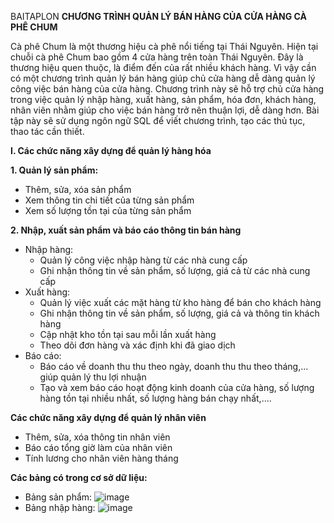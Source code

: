 BAITAPLON
**CHƯƠNG TRÌNH QUẢN LÝ BÁN HÀNG CỦA CỬA HÀNG CÀ PHÊ CHUM**


Cà phê Chum là một thương hiệu cà phê nổi tiếng tại Thái Nguyên. Hiện tại chuỗi cà phê Chum bao gồm 4 cửa hàng trên toàn Thái Nguyên. Đây là thương hiệu quen thuộc, là điểm đến của rất nhiều khách hàng. Vì vậy cần có một chương trình quản lý bán hàng giúp chủ cửa hàng dễ dàng quản lý công việc bán hàng của cửa hàng. Chương trình này sẽ hỗ trợ chủ cửa hàng trong việc quản lý nhập hàng, xuất hàng, sản phẩm, hóa đơn, khách hàng, nhân viên nhằm giúp cho việc bán hàng trở nên thuận lợi, dễ dàng hơn. Bài tập này sẽ sử dụng ngôn ngữ SQL để viết chương trình, tạo các thủ tục, thao tác cần thiết.



**I. Các chức năng xây dựng để quản lý hàng hóa**

**1. Quản lý sản phẩm:**
  + Thêm, sửa, xóa sản phẩm
  + Xem thông tin chi tiết của từng sản phẩm
  + Xem số lượng tồn tại của từng sản phẩm



**2. Nhập, xuất sản phẩm và báo cáo thông tin bán hàng**
- Nhập hàng:
  + Quản lý công việc nhập hàng từ các nhà cung cấp
  + Ghi nhận thông tin về sản phẩm, số lượng, giá cả từ các nhà cung cấp
- Xuất hàng:
  + Quản lý việc xuất các mặt hàng từ kho hàng để bán cho khách hàng
  + Ghi nhận thông tin về sản phẩm, số lượng, giá cả và thông tin khách hàng
  + Cập nhật kho tồn tại sau mỗi lần xuất hàng
  + Theo dõi đơn hàng và xác định khi đã giao dịch
- Báo cáo:
  + Báo cáo về doanh thu thu theo ngày, doanh thu thu theo tháng,... giúp quản lý thu lợi nhuận
  + Tạo và xem báo cáo hoạt động kinh doanh của cửa hàng, số lượng hàng tồn tại nhiều nhất, số lượng hàng bán chạy nhất,....


**Các chức năng xây dựng để quản lý nhân viên**
- Thêm, sửa, xóa thông tin nhân viên
- Báo cáo tổng giờ làm của nhân viên
- Tính lương cho nhân viên hàng tháng



**Các bảng có trong cơ sở dữ liệu:**
- Bảng sản phẩm:
  ![image](https://github.com/thuanthanhne/hequantricsdl/assets/168764508/9304d182-781a-455d-b696-1899c14979f5)
- Bảng nhập hàng:
  ![image](https://github.com/thuanthanhne/hequantricsdl/assets/168764508/3cd06ac6-19a6-4217-a496-622513e8a0b4)

